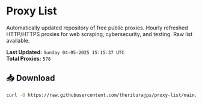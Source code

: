 # Proxy List

Automatically updated repository of free public proxies. Hourly refreshed HTTP/HTTPS proxies for web scraping, cybersecurity, and testing. Raw list available.

**Last Updated:** `Sunday 04-05-2025 15:15:37 UTC`  
**Total Proxies:** `578`

## 📥 Download
```bash
curl -O https://raw.githubusercontent.com/theriturajps/proxy-list/main/proxies.txt
